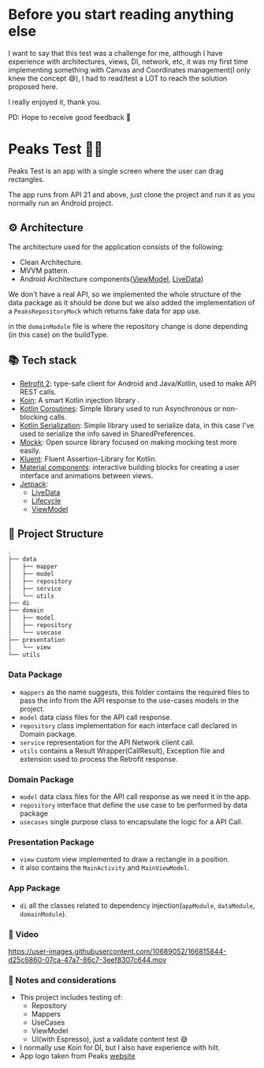 # Before you start reading anything else
I want to say that this test was a challenge for me, although I have experience with architectures, views, DI, 
network, etc, it was my first time implementing something with Canvas and Coordinates management(I only knew the 
concept 😅), I had to read/test a LOT to reach the solution proposed here.

I really enjoyed it, thank you.

PD: Hope to receive good feedback 😬

# Peaks Test 🎉🎉
Peaks Test is an app with a single screen where the user can drag rectangles.

The app runs from API 21 and above, just clone the project and run it as you normally run an Android project.

## ⚙️ Architecture
The architecture used for the application consists of the following:

 - Clean Architecture.
 - MVVM pattern.
 - Android Architecture components([ViewModel](https://developer.android.com/topic/libraries/architecture/viewmodel), [LiveData](https://developer.android.com/topic/libraries/architecture/livedata))

We don't have a real API, so we implemented the whole structure of the data package as it should be done but we also added the implementation of a `PeaksRepositoryMock` which returns fake data for app use.

in the `domainModule` file is where the repository change is done depending (in this case) on the buildType.

## 📚 Tech stack

  - [Retrofit 2](https://square.github.io/retrofit/): type-safe client for Android and Java/Kotlin, used to make API REST calls.
  - [Koin](https://insert-koin.io/): A smart Kotlin injection library .
  - [Kotlin Coroutines](https://github.com/Kotlin/kotlinx.coroutines): Simple library used to run Asynchronous or non-blocking calls.
  - [Kotlin Serialization](https://github.com/Kotlin/kotlinx.serialization): Simple library used to serialize data, 
    in this case I've used to serialize the info saved in SharedPreferences.
  - [Mockk](https://github.com/mockk/mockk): Open source library focused on making mocking test more easily.
  - [Kluent](https://github.com/MarkusAmshove/Kluent): Fluent Assertion-Library for Kotlin.
  - [Material components](https://material.io/develop/android/docs/getting-started): interactive building blocks for creating a user interface and animations between views.
  - [Jetpack](https://developer.android.com/jetpack):
    - [LiveData](https://developer.android.com/topic/libraries/architecture/livedata)
    - [Lifecycle](https://developer.android.com/topic/libraries/architecture/lifecycle)
    - [ViewModel](https://developer.android.com/topic/libraries/architecture/viewmodel)

## 🧱 Project Structure

```sh
.
├── data
│   ├── mapper
│   ├── model
│   ├── repository
│   ├── service
│   └── utils
├── di
├── domain
│   ├── model
│   ├── repository
│   └── usecase
├── presentation
│   └── view
└── utils
```

### Data Package
- `mappers` as the name suggests, this folder contains the required files to pass the info from the API response to the use-cases models in the project.
- `model` data class files for the API call response.
- `repository` class implementation for each interface call declared in Domain package.
- `service` representation for the API Network client call.
- `utils` contains a Result Wrapper(CallResult), Exception file and extension used to process the Retrofit response.

### Domain Package
- `model` data class files for the API call response as we need it in the app.
- `repository` interface that define the use case to be performed by data package
- `usecases` single purpose class to encapsulate the logic for a API Call.

### Presentation Package
- `view` custom view implemented to draw a rectangle in a position.
- it also contains the `MainActivity` and `MainViewModel`.

### App Package
- `di` all the classes related to dependency injection(`appModule`, `dataModule`, `domainModule`).

### 🎥 Video

https://user-images.githubusercontent.com/10689052/166815844-d25c6860-07ca-47a7-86c7-3eef8307c644.mov


### 📓 Notes and considerations

  - This project includes testing of:
    - Repository
    - Mappers
    - UseCases
    - ViewModel
    - UI(with Espresso), just a validate content test 😅
  - I normally use Koin for DI, but I also have experience with hilt.
  - App logo taken from Peaks [website](https://www.peaks.com/)

